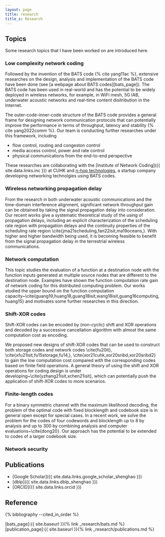 ```yaml
---
layout: page
title: research
title_s: Research
---
```


## Topics

Some research topics that I have been worked on are introduced here.

### Low complexity network coding

Followed by the invention of the BATS code {% cite yang11ac %}, extensive researches on the design, analysis and implementation of the BATS code have been done (see [a webpage about BATS codes][bats_page]). The BATS code has been used in real-world and has the potential to be widely deployed in wireless networks, for example, in WiFi mesh, 5G IAB, underwater acoustic networks and real-time content disitribution in the Internet. 

The outer-code-inner-code structure of the BATS code provides a general frame for designing network communication protocols that can potentially improve the performance in terms of throughput, latency and stability {% cite yang2022comm %}. Our team is conducting further researches under this framework, including
- flow control, routing and congeston control
- media access control, power and rate control
- physical communications from the end-to-end perspective

These researches are collaborating with the [Institute of Network Coding]({{ site.data.links.inc }}) at CUHK and [n-hop technologies](https://n-hop.com), a startup company developing networking technolgies using BATS codes.

### Wireless networking propagation delay

From the research in both underwater acoustic communications and the time-domain interference alignment, significant network throughput gain can be obtained by taking the signal propagation delay into  consideration. Our recent works give a systematic theoretical study of the using of propagation delays, including an explicit characterization of the scheduling rate region with propagation delays and the continuity properties of the scheduling rate region \cite{jma21scheduling,fan22isit,ma19oceans,}. With higher and higher bandwidth being used, it is becoming feasible to benefit from the signal propagation delay in the terrestrial wireless communications.

### Network computation

This topic studies the evaluation of a function at a destination node with the function inputs generated at multiple source nodes that are different to the destination node. Examples have shown the function computation rate gain of network coding for this distributed computing problem. Our works studied the upper bound on the function computation capacity~\cite{guang19,huang18,guang18isit,wang18isit,guang16computing,huang15} and motivates some further researches in this direction.

### Shift-XOR codes

Shift-XOR codes can be encoded by (non-cyclic) shift and XOR operations and decoded by a successive cancellation algorithm with almost the same computation cost as encoding. 

We proposed new designs of shift-XOR codes that can be used to construct both storage codes and network codes \cite{fu20it}, \cite{xfu21isit,fu15storage,fu14,}, \cite{xor21cuhk,xor20sribd,xor20sribd2} to gain the low computation cost compared with the corresponding codes based on finite field operations. A general theory of using the shift and XOR operations for coding design is under developing~\cite{yzhang21isit,xchen21isit}, which can potentially push the application of shift-XOR codes to more scenarios.

### Finite-length codes

For a binary symmetric channel with the maximum likelihood decoding, the problem of the optimal code with fixed blocklength and codebook size is in general open except for special cases. In a recent work, we solve the problem for the codes of four codewords and blocklength up to $8$ by analysis and up to $300$ by combining analysis and computer evaluations~\cite{dong20}. Our approach has the potential to be extended to codes of a larger codebook size.

### Network security



## Publications

- [Google Scholar]({{ site.data.links.google_scholar_shenghao }})
- [dblp]({{ site.data.links.dblp_shenghao }})
- [ORCID]({{ site.data.links.orcid }})

<!-- - [Baidu Xueshu]({{ site.data.links.baidu_xueshu_shenghao }}) -->
<!-- - [My publication list][publication_page] -->

<!--- [Machine Learning Reading Group]({{ site.data.links.mclearning }}) -->
<!--- [Network Information and Coding Study Group]({{ site.data.links.netcoding }}) -->

## Reference
{% bibliography --cited_in_order %} 


[bats_page]:{{ site.baseurl }}{% link _research/bats.md %}
[publication_page]:{{ site.baseurl }}{% link _research/publications.md %}
